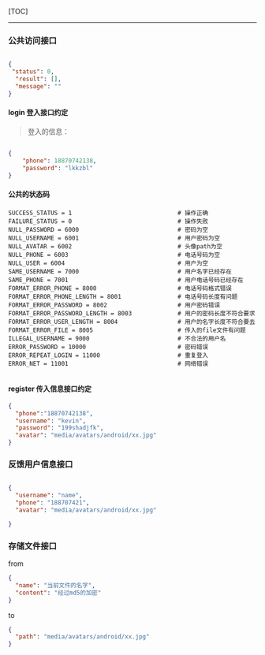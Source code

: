 [TOC]

----


### 公共访问接口
```json

{
 "status": 0,
  "result": [],
  "message": ""
}
```

#### login 登入接口约定
>登入的信息：
```json

{
    "phone": 18870742138,
    "password": "lkkzbl"
}
```



#### 公共的状态码

```
SUCCESS_STATUS = 1								# 操作正确
FAILURE_STATUS = 0								# 操作失败
NULL_PASSWORD = 6000							# 密码为空
NULL_USERNAME = 6001							# 用户密码为空
NULL_AVATAR = 6002								# 头像path为空
NULL_PHONE = 6003								# 电话号码为空
NULL_USER = 6004								# 用户为空
SAME_USERNAME = 7000							# 用户名字已经存在
SAME_PHONE = 7001								# 用户电话号码已经存在
FORMAT_ERROR_PHONE = 8000						# 电话号码格式错误
FORMAT_ERROR_PHONE_LENGTH = 8001				# 电话号码长度有问题
FORMAT_ERROR_PASSWORD = 8002					# 用户密码错误
FORMAT_ERROR_PASSWORD_LENGTH = 8003				# 用户的密码长度不符合要求
FORMAT_ERROR_USER_LENGTH = 8004					# 用户的名字长度不符合要去
FORMAT_ERROR_FILE = 8005						# 传入的file文件有问题
ILLEGAL_USERNAME = 9000							# 不合法的用户名
ERROR_PASSWORD = 10000							# 密码错误
ERROR_REPEAT_LOGIN = 11000						# 重复登入
ERROR_NET = 11001								# 网络错误


```



#### register 传入信息接口约定

```json
{
  "phone":"18870742138",
  "username": "kevin",
  "password": "199shadjfk",
  "avatar": "media/avatars/android/xx.jpg"
}
```


### 反馈用户信息接口
````json

{
  "username": "name",
  "phone": "188707421",
  "avatar": "media/avatars/android/xx.jpg"

}
````

### 存储文件接口

from
```json
{
  "name": "当前文件的名字",
  "content": "经过md5的加密"
}
```

to
```json
{
  "path": "media/avatars/android/xx.jpg"
}
```
